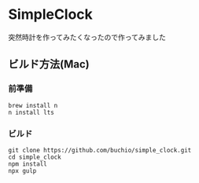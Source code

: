 # SimpleClock

突然時計を作ってみたくなったので作ってみました

## ビルド方法(Mac)

### 前準備

    brew install n
    n install lts


### ビルド

    git clone https://github.com/buchio/simple_clock.git
    cd simple_clock
    npm install
    npx gulp


